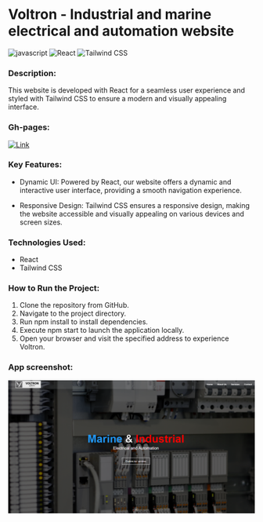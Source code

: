 # Voltron - Industrial and marine electrical and automation website

![javascript](https://img.shields.io/badge/JavaScript-F7DF1E.svg?style=flat&logo=javascript&logoColor=black)
![React](https://img.shields.io/badge/React-61DAFB.svg?style=flat&logo=react&logoColor=white)
![Tailwind CSS](https://img.shields.io/badge/Tailwind_CSS-38B2AC.svg?style=flat&logo=tailwind-css&logoColor=white)

### Description:

This website is developed with React for a seamless user experience and styled with Tailwind CSS to ensure a modern and visually appealing interface.

### Gh-pages:

[![Link](https://img.shields.io/badge/Link-%20Employee_app-blue?style=flat&logo=link&logoColor=white)](https://atorami.github.io/voltron_react/)

### Key Features:

- Dynamic UI: Powered by React, our website offers a dynamic and interactive user interface, providing a smooth navigation experience.

- Responsive Design: Tailwind CSS ensures a responsive design, making the website accessible and visually appealing on various devices and screen sizes.

### Technologies Used:

- React
- Tailwind CSS

### How to Run the Project:

1. Clone the repository from GitHub.
1. Navigate to the project directory.
1. Run npm install to install dependencies.
1. Execute npm start to launch the application locally.
1. Open your browser and visit the specified address to experience Voltron.

### App screenshot:

![App Screenshot](voltron_img.PNG)
